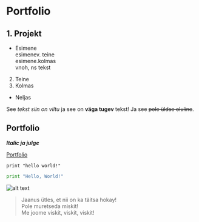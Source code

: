 # Portfolio
## 1. Projekt
- Esimene   
esimenev. teine  
esimene.kolmas  
vnoh, ns tekst
2. Teine
3. Kolmas
* Neljas

See _tekst siin on viltu_ ja see on **väga tugev** tekst!
Ja see ~~pole üldse oluline~~.

## Portfolio
**_Italic ja julge_**   

[Portfolio](http://www.johnbull.ee/Autor)

`print "hello world!"`

```python
print "Hello, World!"
```
![alt text](https://p.ocdn.ee/53/i/2020/5/16/dwhmkxu0.jqo.jpg "Siin on karu pilt!")  

> Jaanus ütles, et nii on ka täitsa hokay!  
Pole muretseda miskit!  
Me joome viskit, viskit, viskit!